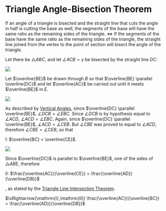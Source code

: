 # Triangle Angle-Bisection Theorem

If an angle of a triangle is bisected and the straight line that cuts the angle in half is cutting the base as well, the segments of the base will have the same ratio as the remaining sides of the triangle. $\Leftrightarrow$ If the segments of the base have the same ratio as the remaining sides of the triangle, the straight line joined from the vertex to the point of section will bisect the angle of the triangle.

Let there be $\triangle{ABC}$, and let $\angle{ACB} = \gamma$ be bisected by the straight line $DC$:

<img src="/img/triangle_angle_bisection_theorem__1.jpg" class="third-width-image"/>

Let $\overline{BE}$ be drawn through $B$ so that $\overline{BE} \parallel \overline{DC}$ and let $\overline{AC}$ be carried out until it meets $\overline{BE}$ in $E$.

<img src="/img/triangle_angle_bisection_theorem__2.jpg" class="third-width-image"/>

As described by [Vertical Angles](./angles.md#vertical-angles), since $\overline{DC} \parallel \overline{BE}$, $\angle{DCB} = \angle{EBC}$. Since $\angle{DCB}$ is by hypothesis equal to $\angle{ACD}$, $\angle{ACD} = \angle{EBC}$. Again, since $\overline{DC} \parallel \overline{BE}$, $\angle{ACD} = \angle{CEB}$. But $\angle{CBE}$ was proved to equal to $\angle{ACD}$, therefore $\angle{CBE} = \angle{CEB}$, so that

$\mathrm{I}$: $\overline{BC} = \overline{CE}$.

<img src="/img/triangle_angle_bisection_theorem__3.jpg" class="third-width-image"/>

Since $\overline{DC}$ is parallel to $\overline{BE}$, one of the sides of $\triangle{ABE}$, therefore

$\mathrm{II}$: $\frac{\overline{AC}}{\overline{CE}} = \frac{\overline{AD}}{\overline{DB}}$

, as stated by the [Triangle Line Intersection Theorem](./triangle_line_intersection_theorem.md).

$\xRightarrow{\mathrm{I},\mathrm{II}} \frac{\overline{AC}}{\overline{BC}} = \frac{\overline{AD}}{\overline{DB}}$